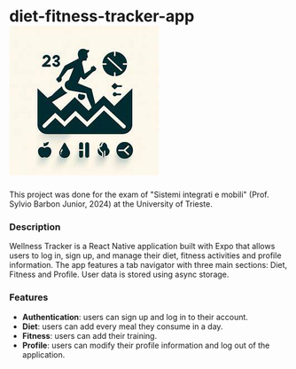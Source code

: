 # diet-fitness-tracker-app  ![App Icon](./Images/logoapp.png)


This project was done for the exam of "Sistemi integrati e mobili" (Prof. Sylvio Barbon Junior, 2024) at the University of Trieste.

### Description 

Wellness Tracker is a React Native application built with Expo that allows users to log in, sign up, and manage their diet, fitness activities and profile information. The app features a tab navigator with three main sections: Diet, Fitness and Profile. User data is stored using async storage. 

### Features

- **Authentication**: users can sign up and log in to their account.
- **Diet**: users can add every meal they consume in a day.
- **Fitness**: users can add their training.
- **Profile**: users can modify their profile information and log out of the application.




